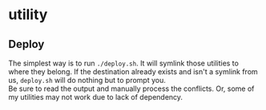 utility
====

Deploy
------

The simplest way is to run `./deploy.sh`. 
It will symlink those utilities to where they belong. 
If the destination already exists and isn't a symlink from us, `deploy.sh` will do nothing but to prompt you.  
Be sure to read the output and manually process the conflicts. 
Or, some of my utilities may not work due to lack of dependency. 

